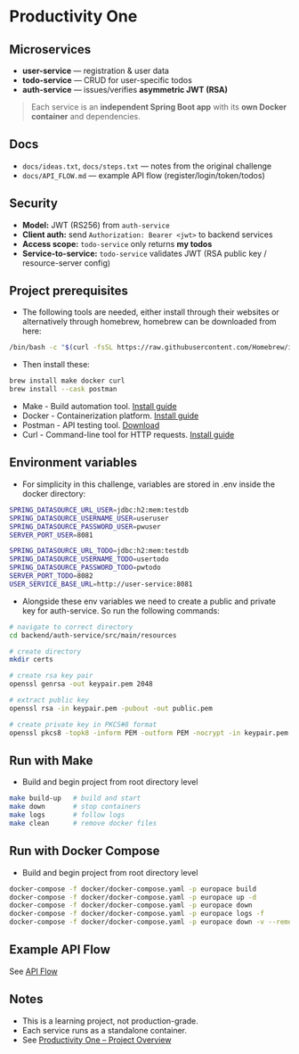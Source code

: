 # Productivity One

## Microservices
- **user-service** — registration & user data
- **todo-service** — CRUD for user-specific todos
- **auth-service** — issues/verifies **asymmetric JWT (RSA)**
> Each service is an **independent Spring Boot app** with its **own Docker container** and dependencies.

## Docs
- `docs/ideas.txt`, `docs/steps.txt` — notes from the original challenge
- `docs/API_FLOW.md` — example API flow (register/login/token/todos)

## Security
- **Model:** JWT (RS256) from `auth-service`
- **Client auth:** send `Authorization: Bearer <jwt>` to backend services
- **Access scope:** `todo-service` only returns **my todos**
- **Service-to-service:** `todo-service` validates JWT (RSA public key / resource-server config)

## Project prerequisites
* The following tools are needed, either install through their websites or alternatively through homebrew, homebrew can be downloaded from here:
```bash
/bin/bash -c "$(curl -fsSL https://raw.githubusercontent.com/Homebrew/install/HEAD/install.sh)"
```
* Then install these:
```bash
brew install make docker curl
brew install --cask postman
```
* Make - Build automation tool. [Install guide](https://www.gnu.org/software/make/)
* Docker - Containerization platform. [Install guide](https://docs.docker.com/get-docker/)
* Postman - API testing tool. [Download](https://www.postman.com/downloads/)
* Curl - Command-line tool for HTTP requests. [Install guide](https://curl.se/download.html)

## Environment variables
* For simplicity in this challenge, variables are stored in .env inside the docker directory:
```bash
SPRING_DATASOURCE_URL_USER=jdbc:h2:mem:testdb
SPRING_DATASOURCE_USERNAME_USER=useruser
SPRING_DATASOURCE_PASSWORD_USER=pwuser
SERVER_PORT_USER=8081

SPRING_DATASOURCE_URL_TODO=jdbc:h2:mem:testdb
SPRING_DATASOURCE_USERNAME_TODO=usertodo
SPRING_DATASOURCE_PASSWORD_TODO=pwtodo
SERVER_PORT_TODO=8082
USER_SERVICE_BASE_URL=http://user-service:8081
```
* Alongside these env variables we need to create a public and private key for auth-service. So run the following commands:
```bash
# navigate to correct directory
cd backend/auth-service/src/main/resources

# create directory
mkdir certs

# create rsa key pair
openssl genrsa -out keypair.pem 2048

# extract public key
openssl rsa -in keypair.pem -pubout -out public.pem

# create private key in PKCS#8 format
openssl pkcs8 -topk8 -inform PEM -outform PEM -nocrypt -in keypair.pem -out private.pem 
```
## Run with Make
* Build and begin project from root directory level
```bash
make build-up   # build and start
make down       # stop containers
make logs       # follow logs
make clean      # remove docker files
```
## Run with Docker Compose
* Build and begin project from root directory level
```bash
docker-compose -f docker/docker-compose.yaml -p europace build
docker-compose -f docker/docker-compose.yaml -p europace up -d
docker-compose -f docker/docker-compose.yaml -p europace down
docker-compose -f docker/docker-compose.yaml -p europace logs -f
docker-compose -f docker/docker-compose.yaml -p europace down -v --remove-orphans
```

## Example API Flow
See [API Flow](docs/API_FLOW.md)

## Notes
* This is a learning project, not production-grade.
* Each service runs as a standalone container.
* See [Productivity One – Project Overview](docs/PROJECT_OVERVIEW.md)